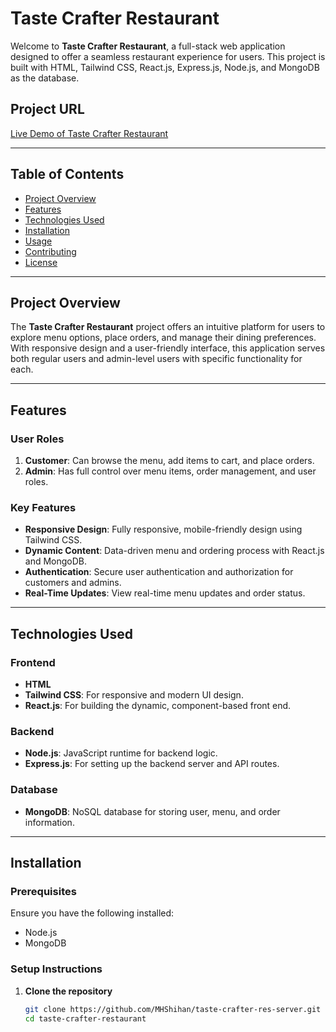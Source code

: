 # Taste Crafter Restaurant

Welcome to **Taste Crafter Restaurant**, a full-stack web application designed to offer a seamless restaurant experience for users. This project is built with HTML, Tailwind CSS, React.js, Express.js, Node.js, and MongoDB as the database.

## Project URL

[Live Demo of Taste Crafter Restaurant](https://silver-brigadeiros-343bd7.netlify.app/)

---

## Table of Contents

- [Project Overview](#project-overview)
- [Features](#features)
- [Technologies Used](#technologies-used)
- [Installation](#installation)
- [Usage](#usage)
- [Contributing](#contributing)
- [License](#license)

---

## Project Overview

The **Taste Crafter Restaurant** project offers an intuitive platform for users to explore menu options, place orders, and manage their dining preferences. With responsive design and a user-friendly interface, this application serves both regular users and admin-level users with specific functionality for each.

---

## Features

### User Roles

1. **Customer**: Can browse the menu, add items to cart, and place orders.
2. **Admin**: Has full control over menu items, order management, and user roles.

### Key Features

- **Responsive Design**: Fully responsive, mobile-friendly design using Tailwind CSS.
- **Dynamic Content**: Data-driven menu and ordering process with React.js and MongoDB.
- **Authentication**: Secure user authentication and authorization for customers and admins.
- **Real-Time Updates**: View real-time menu updates and order status.

---

## Technologies Used

### Frontend

- **HTML**
- **Tailwind CSS**: For responsive and modern UI design.
- **React.js**: For building the dynamic, component-based front end.

### Backend

- **Node.js**: JavaScript runtime for backend logic.
- **Express.js**: For setting up the backend server and API routes.

### Database

- **MongoDB**: NoSQL database for storing user, menu, and order information.

---

## Installation

### Prerequisites

Ensure you have the following installed:

- Node.js
- MongoDB

### Setup Instructions

1. **Clone the repository**
   ```bash
   git clone https://github.com/MHShihan/taste-crafter-res-server.git
   cd taste-crafter-restaurant
   ```
